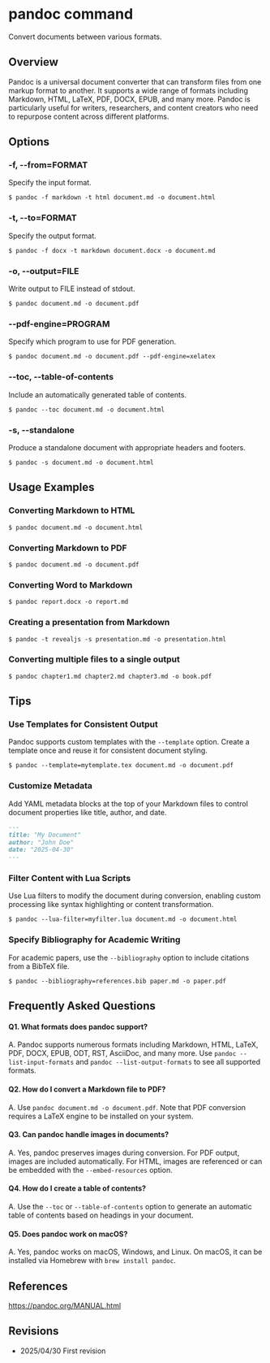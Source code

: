 # pandoc command

Convert documents between various formats.

## Overview

Pandoc is a universal document converter that can transform files from one markup format to another. It supports a wide range of formats including Markdown, HTML, LaTeX, PDF, DOCX, EPUB, and many more. Pandoc is particularly useful for writers, researchers, and content creators who need to repurpose content across different platforms.

## Options

### **-f, --from=FORMAT**

Specify the input format.

```console
$ pandoc -f markdown -t html document.md -o document.html
```

### **-t, --to=FORMAT**

Specify the output format.

```console
$ pandoc -f docx -t markdown document.docx -o document.md
```

### **-o, --output=FILE**

Write output to FILE instead of stdout.

```console
$ pandoc document.md -o document.pdf
```

### **--pdf-engine=PROGRAM**

Specify which program to use for PDF generation.

```console
$ pandoc document.md -o document.pdf --pdf-engine=xelatex
```

### **--toc, --table-of-contents**

Include an automatically generated table of contents.

```console
$ pandoc --toc document.md -o document.html
```

### **-s, --standalone**

Produce a standalone document with appropriate headers and footers.

```console
$ pandoc -s document.md -o document.html
```

## Usage Examples

### Converting Markdown to HTML

```console
$ pandoc document.md -o document.html
```

### Converting Markdown to PDF

```console
$ pandoc document.md -o document.pdf
```

### Converting Word to Markdown

```console
$ pandoc report.docx -o report.md
```

### Creating a presentation from Markdown

```console
$ pandoc -t revealjs -s presentation.md -o presentation.html
```

### Converting multiple files to a single output

```console
$ pandoc chapter1.md chapter2.md chapter3.md -o book.pdf
```

## Tips

### Use Templates for Consistent Output

Pandoc supports custom templates with the `--template` option. Create a template once and reuse it for consistent document styling.

```console
$ pandoc --template=mytemplate.tex document.md -o document.pdf
```

### Customize Metadata

Add YAML metadata blocks at the top of your Markdown files to control document properties like title, author, and date.

```markdown
---
title: "My Document"
author: "John Doe"
date: "2025-04-30"
---
```

### Filter Content with Lua Scripts

Use Lua filters to modify the document during conversion, enabling custom processing like syntax highlighting or content transformation.

```console
$ pandoc --lua-filter=myfilter.lua document.md -o document.html
```

### Specify Bibliography for Academic Writing

For academic papers, use the `--bibliography` option to include citations from a BibTeX file.

```console
$ pandoc --bibliography=references.bib paper.md -o paper.pdf
```

## Frequently Asked Questions

#### Q1. What formats does pandoc support?
A. Pandoc supports numerous formats including Markdown, HTML, LaTeX, PDF, DOCX, EPUB, ODT, RST, AsciiDoc, and many more. Use `pandoc --list-input-formats` and `pandoc --list-output-formats` to see all supported formats.

#### Q2. How do I convert a Markdown file to PDF?
A. Use `pandoc document.md -o document.pdf`. Note that PDF conversion requires a LaTeX engine to be installed on your system.

#### Q3. Can pandoc handle images in documents?
A. Yes, pandoc preserves images during conversion. For PDF output, images are included automatically. For HTML, images are referenced or can be embedded with the `--embed-resources` option.

#### Q4. How do I create a table of contents?
A. Use the `--toc` or `--table-of-contents` option to generate an automatic table of contents based on headings in your document.

#### Q5. Does pandoc work on macOS?
A. Yes, pandoc works on macOS, Windows, and Linux. On macOS, it can be installed via Homebrew with `brew install pandoc`.

## References

https://pandoc.org/MANUAL.html

## Revisions

- 2025/04/30 First revision